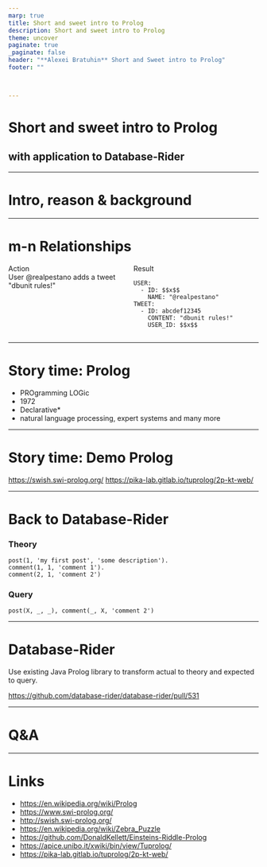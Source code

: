 ```yaml
---
marp: true
title: Short and sweet intro to Prolog
description: Short and sweet intro to Prolog
theme: uncover
paginate: true
_paginate: false
header: "**Alexei Bratuhin** Short and Sweet intro to Prolog"
footer: ""



---
```


# Short and sweet intro to Prolog

## with application to Database-Rider

---

# Intro, reason & background

<!--

Would not it be cool to be able to test interconnections between database entities in simple manner? 

-->

---

# m-n Relationships

<style>
.container{
    display: flex;
}
.col{
    flex: 1;
}
</style>

<div class="container">

<div class="col">
Action <br/>
User @realpestano adds a tweet "dbunit rules!"
</div>

<div class="col">
Result

```
USER:
  - ID: $$x$$
    NAME: "@realpestano"
TWEET:
  - ID: abcdef12345
    CONTENT: "dbunit rules!"
    USER_ID: $$x$$
```
</div>

</div>


---

# Story time: Prolog

* PROgramming LOGic
* 1972
* Declarative*
* natural language processing, expert systems and many more

---

# Story time: Demo Prolog

https://swish.swi-prolog.org/
https://pika-lab.gitlab.io/tuprolog/2p-kt-web/

---

# Back to Database-Rider

### Theory

```
post(1, 'my first post', 'some description').
comment(1, 1, 'comment 1').
comment(2, 1, 'comment 2')
```

### Query

```
post(X, _, _), comment(_, X, 'comment 2')
```

---

# Database-Rider 

Use existing Java Prolog library to transform actual to theory and expected to query.

https://github.com/database-rider/database-rider/pull/531


---

# Q&A

---

# Links

* https://en.wikipedia.org/wiki/Prolog
* https://www.swi-prolog.org/
* http://swish.swi-prolog.org/
* https://en.wikipedia.org/wiki/Zebra_Puzzle
* https://github.com/DonaldKellett/Einsteins-Riddle-Prolog
* https://apice.unibo.it/xwiki/bin/view/Tuprolog/
* https://pika-lab.gitlab.io/tuprolog/2p-kt-web/
